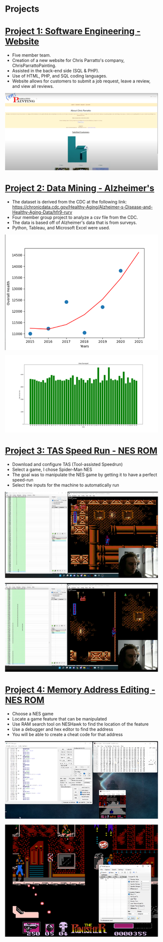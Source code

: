 # Projects

# [Project 1: Software Engineering - Website](https://github.com/gloryc34/ChrisParrattoPainting.com.git)
* Five member team.
* Creation of a new website for Chris Parratto's company, ChrisParrattoPainting.
* Assisted in the back-end side (SQL & PHP).
* Use of HTML, PHP, and SQL coding languages.
* Website allows for customers to submit a job request, leave a review, and view all reviews.

![](/images/cpPainting.png)

# [Project 2: Data Mining - Alzheimer's](https://github.com/gloryc34/Alzheimer-s_DataMining.git)
* The dataset is derived from the CDC at the following link: https://chronicdata.cdc.gov/Healthy-Aging/Alzheimer-s-Disease-and-Healthy-Aging-Data/hfr9-rurv
* Four member group project to analyze a csv file from the CDC.
* The data is based off of Alzheimer's data that is from surveys.
* Python, Tableau, and Microsoft Excel were used.

![](/images/overall_health_prediction_2021.png)

![](/images/SURVEYED_STATE.png)

# [Project 3: TAS Speed Run - NES ROM](https://github.com/gloryc34/Speed-Run.git)
* Download and configure TAS (Tool-assisted Speedrun)
* Select a game, I chose Spider-Man NES
* The goal was to manipulate the NES game by getting it to have a perfect speed-run
* Select the inputs for the machine to automatically run

![](/images/tas1.png)

![](/images/tas2.png)

# [Project 4: Memory Address Editing - NES ROM]([https://github.com/gloryc34/Memory-Editing.git)
* Choose a NES game
* Locate a game feature that can be manipulated
* Use RAM search tool on NESHawk to find the location of the feature
* Use a debugger and hex editor to find the address 
* You will be able to create a cheat code for that address 

![](/images/memory1.png)

![](/images/memory2.png)

